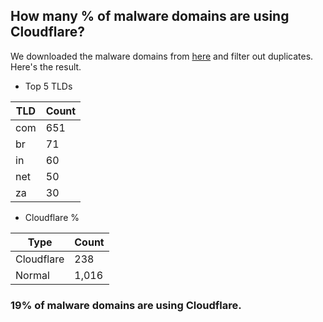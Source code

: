 ## How many % of malware domains are using Cloudflare?


We downloaded the malware domains from [here](https://urlhaus.abuse.ch) and filter out duplicates.
Here's the result.


[//]: # (start replacement)


- Top 5 TLDs

| TLD | Count |
| --- | --- |
| com | 651 |
| br | 71 |
| in | 60 |
| net | 50 |
| za | 30 |


- Cloudflare %

| Type | Count |
| --- | --- |
| Cloudflare | 238 |
| Normal | 1,016 |


### 19% of malware domains are using Cloudflare.